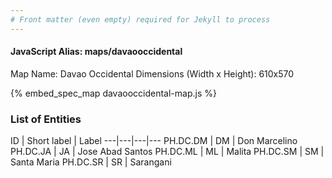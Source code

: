 ```yaml
---
# Front matter (even empty) required for Jekyll to process
---
```


#### JavaScript Alias: maps/davaooccidental

Map Name: Davao Occidental
Dimensions (Width x Height): 610x570



{% embed_spec_map davaooccidental-map.js %}

### List of Entities

ID | Short label | Label
---|---|---|---
PH.DC.DM | DM | Don Marcelino
PH.DC.JA | JA | Jose Abad Santos
PH.DC.ML | ML | Malita
PH.DC.SM | SM | Santa Maria
PH.DC.SR | SR | Sarangani